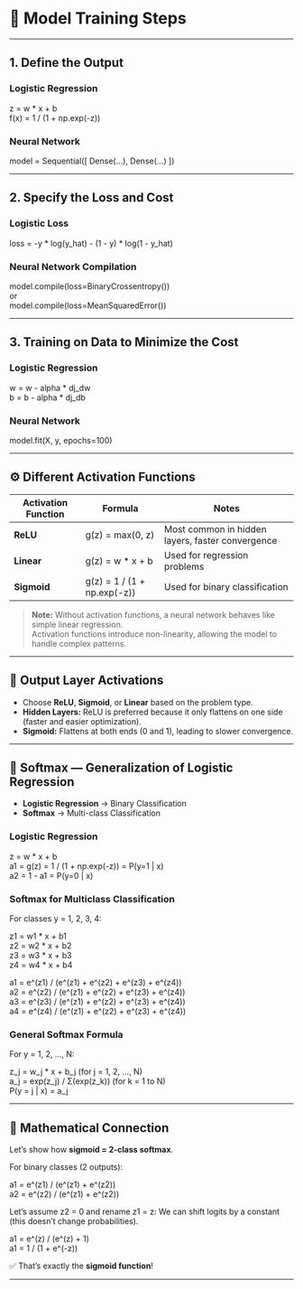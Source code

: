 # 🧠 Model Training Steps

---

## 1. Define the Output

### Logistic Regression
z = w * x + b  
f(x) = 1 / (1 + np.exp(-z))

### Neural Network
model = Sequential([
    Dense(...),
    Dense(...)
])

---

## 2. Specify the Loss and Cost

### Logistic Loss
loss = -y * log(y_hat) - (1 - y) * log(1 - y_hat)

### Neural Network Compilation
model.compile(loss=BinaryCrossentropy())  
or  
model.compile(loss=MeanSquaredError())

---

## 3. Training on Data to Minimize the Cost

### Logistic Regression
w = w - alpha * dj_dw  
b = b - alpha * dj_db

### Neural Network
model.fit(X, y, epochs=100)

---

## ⚙️ Different Activation Functions

| Activation Function | Formula | Notes |
|----------------------|----------|--------|
| **ReLU** | g(z) = max(0, z) | Most common in hidden layers, faster convergence |
| **Linear** | g(z) = w * x + b | Used for regression problems |
| **Sigmoid** | g(z) = 1 / (1 + np.exp(-z)) | Used for binary classification |

> **Note:** Without activation functions, a neural network behaves like simple linear regression.  
> Activation functions introduce non-linearity, allowing the model to handle complex patterns.

---

## 🧩 Output Layer Activations

- Choose **ReLU**, **Sigmoid**, or **Linear** based on the problem type.  
- **Hidden Layers:** ReLU is preferred because it only flattens on one side (faster and easier optimization).  
- **Sigmoid:** Flattens at both ends (0 and 1), leading to slower convergence.

---

## 🔢 Softmax — Generalization of Logistic Regression

- **Logistic Regression** → Binary Classification  
- **Softmax** → Multi-class Classification  

### Logistic Regression
z = w * x + b  
a1 = g(z) = 1 / (1 + np.exp(-z)) = P(y=1 | x)  
a2 = 1 - a1 = P(y=0 | x)

### Softmax for Multiclass Classification
For classes y = 1, 2, 3, 4:

z1 = w1 * x + b1  
z2 = w2 * x + b2  
z3 = w3 * x + b3  
z4 = w4 * x + b4  

a1 = e^(z1) / (e^(z1) + e^(z2) + e^(z3) + e^(z4))  
a2 = e^(z2) / (e^(z1) + e^(z2) + e^(z3) + e^(z4))  
a3 = e^(z3) / (e^(z1) + e^(z2) + e^(z3) + e^(z4))  
a4 = e^(z4) / (e^(z1) + e^(z2) + e^(z3) + e^(z4))

### General Softmax Formula
For y = 1, 2, ..., N:

z_j = w_j * x + b_j    (for j = 1, 2, ..., N)  
a_j = exp(z_j) / Σ(exp(z_k))   (for k = 1 to N)  
P(y = j | x) = a_j

---

## 🧮 Mathematical Connection

Let’s show how **sigmoid = 2-class softmax**.

For binary classes (2 outputs):

a1 = e^(z1) / (e^(z1) + e^(z2))  
a2 = e^(z2) / (e^(z1) + e^(z2))

Let’s assume z2 = 0 and rename z1 = z:
We can shift logits by a constant (this doesn’t change probabilities).  

a1 = e^(z) / (e^(z) + 1)  
a1 = 1 / (1 + e^(-z))

✅ That’s exactly the **sigmoid function**!

---
